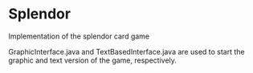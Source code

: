 # Splendor
Implementation of the splendor card game

GraphicInterface.java and TextBasedInterface.java are used to start the graphic and text version of the game, respectively. 

